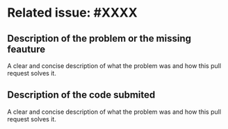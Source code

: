 # Related issue: #XXXX

## **Description of the problem or the missing feauture**

A clear and concise description of what the problem was and how this pull request solves it.

## **Description of the code submited**

A clear and concise description of what the problem was and how this pull request solves it.
